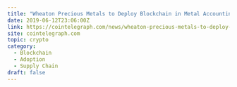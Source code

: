 ```yaml
---
title: "Wheaton Precious Metals to Deploy Blockchain in Metal Accounting Processes"
date: 2019-06-12T23:06:00Z
link: https://cointelegraph.com/news/wheaton-precious-metals-to-deploy-blockchain-in-metal-accounting-processes?utm_medium=RSS&utm_source=hune
site: cointelegraph.com
topic: crypto
category:
  - Blockchain
  - Adoption
  - Supply Chain
draft: false
---
```

